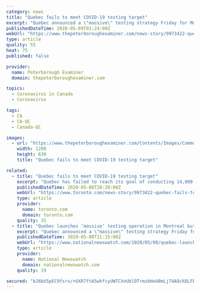```yaml
---
category: news
title: "Quebec fails to meet COVID-19 testing target"
excerpt: "Quebec announced a \"massive\" testing strategy Friday for Montreal, the epicentre of Canada's COVID-19 pandemic, but authorities admitted they missed their testing targets and don't yet have enough staff to rapidly trace the contacts of positive cases."
publishedDateTime: 2020-05-09T01:24:00Z
webUrl: "https://www.thepeterboroughexaminer.com/news-story/9973422-quebec-fails-to-meet-covid-19-testing-target/"
type: article
quality: 55
heat: 75
published: false

provider:
  name: Peterborough Examiner
  domain: thepeterboroughexaminer.com

topics:
  - Coronavirus in Canada
  - Coronavirus

tags:
  - CA
  - CA-QC
  - Canada-QC

images:
  - url: "https://www.thepeterboroughexaminer.com/Contents/Images/Communities/ThePeterboroughExaminer_1200x630.png"
    width: 1200
    height: 630
    title: "Quebec fails to meet COVID-19 testing target"

related:
  - title: "Quebec fails to meet COVID-19 testing target"
    excerpt: "Quebec has failed to reach its goal of conducting 14,000 COVID-19 tests per day as it prepares to launch a massive testing effort in Montreal, the epicentre of the virus in Canada. Public health authorities say they don't yet have enough staff to rapidly investigate all the patients who test positive and trace the people they may have come into contact with."
    publishedDateTime: 2020-05-08T20:20:00Z
    webUrl: "https://www.toronto.com/news-story/9973422-quebec-fails-to-meet-covid-19-testing-target/"
    type: article
    provider:
      name: toronto.com
      domain: toronto.com
    quality: 35
  - title: "Quebec launches ‘massive’ testing operation in Montreal but misses target"
    excerpt: "Quebec announced a \"massive\" testing strategy Friday for Montreal, the epicentre of Canada's COVID-19 pandemic, but authorities admitted they missed their testing targets and don't yet have enough staff to rapidly trace the contacts of positive cases."
    publishedDateTime: 2020-05-08T21:15:00Z
    webUrl: "https://www.nationalnewswatch.com/2020/05/08/quebec-launches-massive-testing-operation-in-montreal-but-misses-target/"
    type: article
    provider:
      name: National Newswatch
      domain: nationalnewswatch.com
    quality: 19

secured: "bJ6bU5pEC9fsrx/+UXR7ftA5whfcyUWTCXnUblDTrmzbHeU8mLj74A8ckDLFbz0iYqJnJ2vZ2A8Ky/BOYrdz4Idl+Q+glgnsnOMWgbFsX1SvNlwSAh1tY2bVFvHc+q3KTnVrROFUF3VGBflK359PF9u0ISG4WQcd9wwGyAre6/ufR/snovhs2V2sybp7gbxXaz4bnHf3XkcpqUrNXyyCJNRW0Ff/RE/FKNSP7PM/IHMQLIBJO2S7FCmComc9u+41stqROPenU7zoC/EIDsLuwaOOyTxxxBOqGfUsbIDpAnj8+87I92m2yoUb5Y9HFRpns8+9eh445lj5j3WGyczigbyqZJ2c+AZLvbLkdlk7orgC2pKG52U50F4U+gOe3w7YkO3CcAiCRAGSH/jgekjSRuWF2bdDi+La52nvnOzH1RzvFQHTH+8zzn+1wEfVfR9IXm0QBwXU/qnQbOKQ/E/8CBhY0a9l7SI2Pr7T415apuY=;jVX/LHhwMcE9mh55VVyIgw=="
---
```


